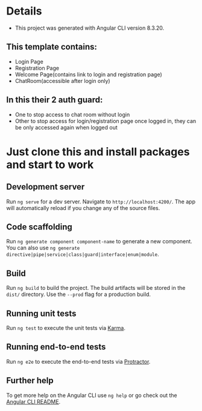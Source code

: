 # Details
- This project was generated with Angular CLI version 8.3.20.

## This template contains:

- Login Page
- Registration Page
- Welcome Page(contains link to login and registration page)
- ChatRoom(accessible after login only)

## In this their 2 auth guard:

- One to stop access to chat room without login
- Other to stop access for login/registration page once logged in, they can be only accessed again when logged out

# Just clone this and install packages and start to work


## Development server

Run `ng serve` for a dev server. Navigate to `http://localhost:4200/`. The app will automatically reload if you change any of the source files.

## Code scaffolding

Run `ng generate component component-name` to generate a new component. You can also use `ng generate directive|pipe|service|class|guard|interface|enum|module`.

## Build

Run `ng build` to build the project. The build artifacts will be stored in the `dist/` directory. Use the `--prod` flag for a production build.

## Running unit tests

Run `ng test` to execute the unit tests via [Karma](https://karma-runner.github.io).

## Running end-to-end tests

Run `ng e2e` to execute the end-to-end tests via [Protractor](http://www.protractortest.org/).

## Further help

To get more help on the Angular CLI use `ng help` or go check out the [Angular CLI README](https://github.com/angular/angular-cli/blob/master/README.md).
